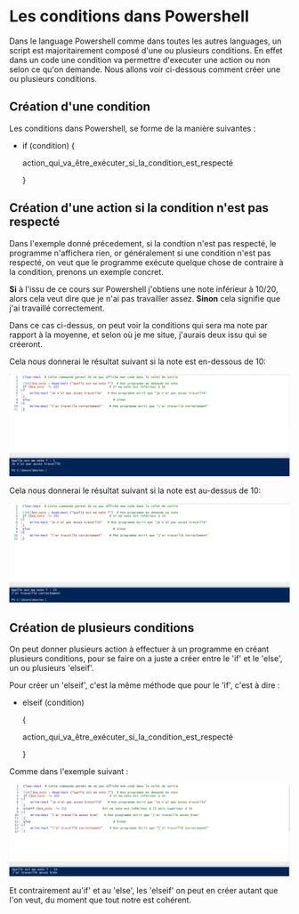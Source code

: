 # Les conditions dans Powershell 

Dans le language Powershell comme dans toutes les autres languages, un script est majoritairement composé d'une ou plusieurs conditions. En effet dans un code une condition va permettre d'executer une action ou non selon ce qu'on demande. Nous allons voir ci-dessous comment créer une ou plusieurs conditions.

## Création d'une condition

Les conditions dans Powershell, se forme de la manière suivantes :

- if (condition) {

  action_qui_va_être_exécuter_si_la_condition_est_respecté
  
  }
  
## Création d'une action si la condition n'est pas respecté

Dans l'exemple donné précedement, si la condtion n'est pas respecté, le programme n'affichera rien, or généralement si une condition n'est pas respecté, on veut que le programme exécute quelque chose de contraire à la condition, prenons un exemple concret.

__Si__ à l'issu de ce cours sur Powershell j'obtiens une note inférieur à 10/20, alors cela veut dire que je n'ai pas travailler assez. __Sinon__ cela signifie que j'ai travaillé correctement.

Dans ce cas ci-dessus, on peut voir la conditions qui sera ma note par rapport à la moyenne, et selon où je me situe, j'aurais deux issu qui se créeront.

Cela nous donnerai le résultat suivant si la note est en-dessous de 10:

![](https://github.com/kevinguyodo/Powershell/blob/main/Image/Exemple%20Condition%201.PNG)

Cela nous donnerai le résultat suivant si la note est au-dessus de 10:

![](https://github.com/kevinguyodo/Powershell/blob/main/Image/Exemple%20Condition%202.PNG)


## Création de plusieurs conditions 

On peut donner plusieurs action à effectuer à un programme en créant plusieurs conditions, pour se faire on a juste a créer entre le 'if' et le 'else', un ou plusieurs 'elseif'.

Pour créer un 'elseif', c'est la même méthode que pour le 'if', c'est à dire :

- elseif (condition)

  {
  
  action_qui_va_être_exécuter_si_la_condition_est_respecté
  
  }

Comme dans l'exemple suivant :

![](https://github.com/kevinguyodo/Powershell/blob/main/Image/Exemple%20Condition%203.PNG)

Et contrairement au'if' et au 'else', les 'elseif' on peut en créer autant que l'on veut, du moment que tout notre est cohérent.
